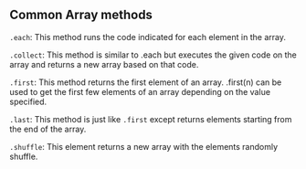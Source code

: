 ## Common Array methods

`.each`: This method runs the code indicated for each element in the array.

`.collect`: This method is similar to .each but executes the given code on the array and returns a new array based on that code.

`.first`: This method returns the first element of an array. .first(n) can be used to get the first few elements of an array depending on the value specified.

`.last`: This method is just like `.first` except returns elements starting from the end of the array.

`.shuffle`: This element returns a new array with the elements randomly shuffle.
